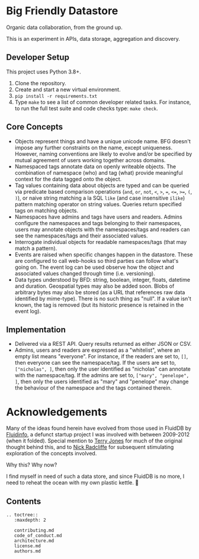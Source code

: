 # Big Friendly Datastore

Organic data collaboration, from the ground up.

This is an experiment in APIs, data storage, aggregation and discovery.

## Developer Setup

This project uses Python 3.8+.

1. Clone the repository.
2. Create and start a new virtual environment.
3. `pip install -r requirements.txt`
4. Type `make` to see a list of common developer related tasks. For instance,
   to run the full test suite and code checks type: `make check`.

## Core Concepts

* Objects represent things and have a unique unicode name. BFG doesn't impose
  any further constraints on the name, except uniqueness. However, naming
  conventions are likely to evolve and/or be specified by mutual agreement of
  users working together across domains.
* Namespaced tags annotate data on openly writeable objects. The
  combination of namespace (who) and tag (what) provide meaningful context
  for the data tagged onto the object.
* Tag values containing data about objects are typed and can be queried via
  predicate based comparison operations (`and`, `or`, `not`, `<`, `>`, `=`,
  `<=`, `>=`, `(`, `)`), or naive string matching a la SQL `like` (and case
  insensitive `ilike`) pattern matching operator on string values. Queries
  return specified tags on matching objects.
* Namespaces have admins and tags have users and readers. Admins configure
  the namespaces and tags belonging to their namespaces, users may annotate
  objects with the namespaces/tags and readers can see the namespaces/tags and
  their associated values.
* Interrogate individual objects for readable namespaces/tags (that may match
  a pattern).
* Events are raised when specific changes happen in the datastore. These are 
  configured to call web-hooks so third parties can follow what's going on. The
  event log can be used observe how the object and associated values changed
  through time (i.e. versioning).
* Data types understood by BFD: string, boolean, integer, floats, datetime and
  duration. Geospatial types may also be added soon. Blobs of arbitrary bytes
  may also be stored (as a URL that references raw data identified by
  mime-type). There is no such thing as "null". If a value isn't known, the tag
  is removed (but its historic presence is retained in the event log).

## Implementation

* Delivered via a REST API. Query results returned as either JSON or CSV.
* Admins, users and readers are expressed as a "whitelist", where an empty list
  means "everyone". For instance, if the readers are set to, `[]`, then
  everyone can see the namespace/tag. If the users are set to,
  `["nicholas", ]`, then only the user identified as "nicholas" can annotate
  with the namespace/tag. If the admins are set to, `["mary", "penelope", ]`,
  then only the users identified as "mary" and "penelope" may change the
  behaviour of the namespace and the tags contained therein.

# Acknowledgements

Many of the ideas found herein have evolved from those used in FluidDB by
[Fluidinfo](https://fluidinfo.com/), a defunct startup project I was involved
with between 2009-2012 (when it folded). Special mention to
[Terry Jones](https://github.com/terrycojones) for much of the original thought
behind this, and to [Nick Radcliffe](https://github.com/njr0) for subsequent
stimulating exploration of the concepts involved.

Why this? Why now?

I find myself in need of such a data store, and since FluidDB is no more, I
need to reheat the ocean with my own plastic kettle. 🤨

## Contents
```eval_rst
.. toctree::
   :maxdepth: 2

   contributing.md
   code_of_conduct.md
   architecture.md
   license.md
   authors.md
```
